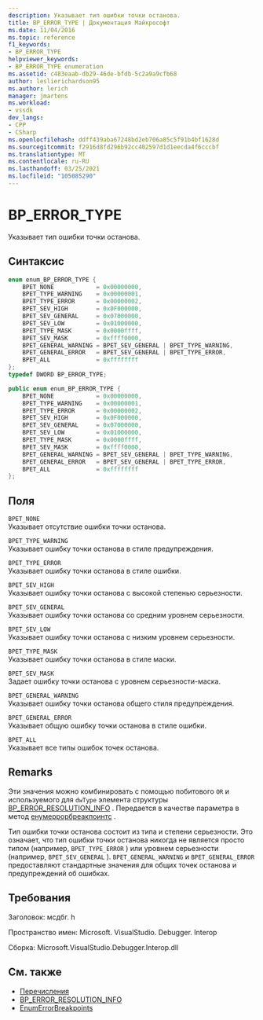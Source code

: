 ```yaml
---
description: Указывает тип ошибки точки останова.
title: BP_ERROR_TYPE | Документация Майкрософт
ms.date: 11/04/2016
ms.topic: reference
f1_keywords:
- BP_ERROR_TYPE
helpviewer_keywords:
- BP_ERROR_TYPE enumeration
ms.assetid: c483eaab-db29-46de-bfdb-5c2a9a9cfb68
author: leslierichardson95
ms.author: lerich
manager: jmartens
ms.workload:
- vssdk
dev_langs:
- CPP
- CSharp
ms.openlocfilehash: ddff439aba67248bd2eb706a85c5f91b4bf1628d
ms.sourcegitcommit: f2916d8fd296b92cc402597d1d1eecda4f6cccbf
ms.translationtype: MT
ms.contentlocale: ru-RU
ms.lasthandoff: 03/25/2021
ms.locfileid: "105085290"
---
```

# <a name="bp_error_type"></a>BP_ERROR_TYPE
Указывает тип ошибки точки останова.

## <a name="syntax"></a>Синтаксис

```cpp
enum enum_BP_ERROR_TYPE {
    BPET_NONE            = 0x00000000,
    BPET_TYPE_WARNING    = 0x00000001,
    BPET_TYPE_ERROR      = 0x00000002,
    BPET_SEV_HIGH        = 0x0F000000,
    BPET_SEV_GENERAL     = 0x07000000,
    BPET_SEV_LOW         = 0x01000000,
    BPET_TYPE_MASK       = 0x0000ffff,
    BPET_SEV_MASK        = 0xffff0000,
    BPET_GENERAL_WARNING = BPET_SEV_GENERAL | BPET_TYPE_WARNING,
    BPET_GENERAL_ERROR   = BPET_SEV_GENERAL | BPET_TYPE_ERROR,
    BPET_ALL             = 0xffffffff
};
typedef DWORD BP_ERROR_TYPE;
```

```csharp
public enum enum_BP_ERROR_TYPE {
    BPET_NONE            = 0x00000000,
    BPET_TYPE_WARNING    = 0x00000001,
    BPET_TYPE_ERROR      = 0x00000002,
    BPET_SEV_HIGH        = 0x0F000000,
    BPET_SEV_GENERAL     = 0x07000000,
    BPET_SEV_LOW         = 0x01000000,
    BPET_TYPE_MASK       = 0x0000ffff,
    BPET_SEV_MASK        = 0xffff0000,
    BPET_GENERAL_WARNING = BPET_SEV_GENERAL | BPET_TYPE_WARNING,
    BPET_GENERAL_ERROR   = BPET_SEV_GENERAL | BPET_TYPE_ERROR,
    BPET_ALL             = 0xffffffff
};
```

## <a name="fields"></a>Поля
`BPET_NONE`\
Указывает отсутствие ошибки точки останова.

`BPET_TYPE_WARNING`\
Указывает ошибку точки останова в стиле предупреждения.

`BPET_TYPE_ERROR`\
Указывает ошибку точки останова в стиле ошибки.

`BPET_SEV_HIGH`\
Указывает ошибку точки останова с высокой степенью серьезности.

`BPET_SEV_GENERAL`\
Указывает ошибку точки останова со средним уровнем серьезности.

`BPET_SEV_LOW`\
Указывает ошибку точки останова с низким уровнем серьезности.

`BPET_TYPE_MASK`\
Указывает ошибку точки останова в стиле маски.

`BPET_SEV_MASK`\
Задает ошибку точки останова с уровнем серьезности-маска.

`BPET_GENERAL_WARNING`\
Указывает ошибку точки останова общего стиля предупреждения.

`BPET_GENERAL_ERROR`\
Указывает общую ошибку точки останова в стиле ошибки.

`BPET_ALL`\
Указывает все типы ошибок точек останова.

## <a name="remarks"></a>Remarks
Эти значения можно комбинировать с помощью побитового `OR` и используемого для `dwType` элемента структуры [BP_ERROR_RESOLUTION_INFO](../../../extensibility/debugger/reference/bp-error-resolution-info.md) . Передается в качестве параметра в метод [енумеррорбреакпоинтс](../../../extensibility/debugger/reference/idebugpendingbreakpoint2-enumerrorbreakpoints.md) .

Тип ошибки точки останова состоит из типа и степени серьезности. Это означает, что тип ошибки точки останова никогда не является просто типом (например, `BPET_TYPE_ERROR` ) или уровнем серьезности (например, `BPET_SEV_GENERAL` ). `BPET_GENERAL_WARNING` и `BPET_GENERAL_ERROR` предоставляют стандартные значения для общих точек останова и предупреждений об ошибках.

## <a name="requirements"></a>Требования
Заголовок: мсдбг. h

Пространство имен: Microsoft. VisualStudio. Debugger. Interop

Сборка: Microsoft.VisualStudio.Debugger.Interop.dll

## <a name="see-also"></a>См. также
- [Перечисления](../../../extensibility/debugger/reference/enumerations-visual-studio-debugging.md)
- [BP_ERROR_RESOLUTION_INFO](../../../extensibility/debugger/reference/bp-error-resolution-info.md)
- [EnumErrorBreakpoints](../../../extensibility/debugger/reference/idebugpendingbreakpoint2-enumerrorbreakpoints.md)
